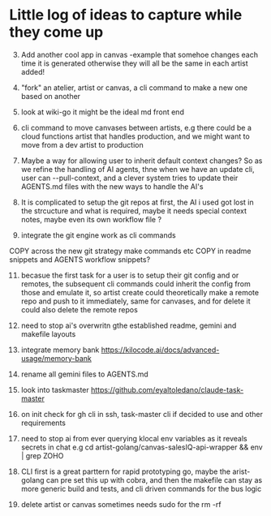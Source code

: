 # Little log of ideas to capture while they come up

3. Add another cool app in canvas -example that somehoe changes each time it is generated otherwise they will all be the same in each artist added! 

4. "fork" an atelier, artist or canvas, a cli command to make a new one based on another

5. look at wiki-go it might be the ideal md front end

6. cli command to move canvases between artists, e.g there could be a cloud functions artist that handles production, and we might want to move from a dev artist to production 

8. Maybe a way for allowing user to inherit default context changes? So as we refine the handling of AI agents, thne when we have an update cli, user can --pull-context, and a clever system tries to update their AGENTS.md files with the new ways to handle the AI's

9. It is complicated to setup the git repos at first, the AI i used got lost in the strcucture and what is required, maybe it needs special context notes, maybe even its own workflow file ?

10. integrate the git engine work as cli commands

COPY across the new git strategy make commands etc
COPY in readme snippets and AGENTS workflow snippets?

11. becasue the first task for a user is to setup their git config and or remotes, the subsequent cli commands could inherit the config from those and emulate it, so artist create could theoretically make a remote repo and push to it immediately, same for canvases, and for delete it could also delete the remote repos

12. need to stop ai's overwritn gthe established readme, gemini and makefile layouts

13. integrate memory bank https://kilocode.ai/docs/advanced-usage/memory-bank

14. rename all gemini files to AGENTS.md

15. look into taskmaster https://github.com/eyaltoledano/claude-task-master

16. on init check for gh cli in ssh, task-master cli if decided to use and other requirements

17. need to stop ai from ever querying klocal env variables as it reveals secrets in chat e.g cd artist-golang/canvas-salesIQ-api-wrapper && env | grep ZOHO

18. CLI first is a great parttern for rapid prototyping go, maybe the arist-golang can pre set this up with cobra, and then the makefile can stay as more generic build and tests, and cli driven commands for the bus logic

19. delete artist or canvas sometimes needs sudo for the rm -rf

